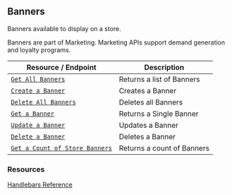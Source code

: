 ## Banners

Banners available to display on a store. 

Banners are part of Marketing. Marketing APIs support demand generation and loyalty programs.

|Resource / Endpoint|Description|
|-|-|
|[`Get All Banners`](https://developer.bigcommerce.com/api-reference/marketing/marketing-api/banners/getallbanners)|Returns a list of Banners|
|[`Create a Banner`](https://developer.bigcommerce.com/api-reference/marketing/marketing-api/banners/createabanner)|Creates a Banner|
|[`Delete All Banners`](https://developer.bigcommerce.com/api-reference/marketing/marketing-api/banners/deleteallbanners)|Deletes all Banners|
|[`Get a Banner`](https://developer.bigcommerce.com/api-reference/marketing/marketing-api/banners/getabanner)|Returns a Single Banner|
|[`Update a Banner`](https://developer.bigcommerce.com/api-reference/marketing/marketing-api/banners/updateabanner)|Updates a Banner|
|[`Delete a Banner`](https://developer.bigcommerce.com/api-reference/marketing/marketing-api/banners/deleteabanner)|Deletes a Banner|
|[`Get a Count of Store Banners`](https://developer.bigcommerce.com/api-reference/marketing/marketing-api/banners/getacountofbanners)|Returns a count of Banners|

### Resources 

[Handlebars Reference](https://developer.bigcommerce.com/stencil-docs/reference-docs/global-objects-and-properties/new-subpage)